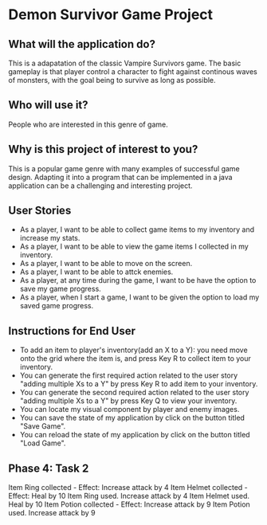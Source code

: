 # Demon Survivor Game Project

## What will the application do?
This is a adapatation of the classic Vampire Survivors game. The basic gameplay is that player control a character to fight against continous waves of monsters, with the goal being to survive as long as possible.
## Who will use it?
People who are interested in this genre of game.
## Why is this project of interest to you?
This is a popular game genre with many examples of successful game design. Adapting it into a program that can be implemented in a java application can be a challenging and interesting project.

## User Stories
- As a player, I want to be able to collect game items to my inventory and increase my stats.
- As a player, I want to be able to view the game items I collected in my inventory.
- As a player, I want to be able to move on the screen.
- As a player, I want to be able to attck enemies.
- As a player, at any time during the game, I want to be have the option to save my game progress.
- As a player, when I start a game, I want to be given the option to load my saved game progress.

## Instructions for End User
- To add an item to player's inventory(add an X to a Y): you need move onto the grid where the item is, and press Key R to collect item to your inventory.
- You can generate the first required action related to the user story "adding multiple Xs to a Y" by press Key R to add item to your inventory.
- You can generate the second required action related to the user story "adding multiple Xs to a Y" by press Key Q to view your inventory.
- You can locate my visual component by player and enemy images.
- You can save the state of my application by click on the button titled "Save Game".
- You can reload the state of my application by click on the button titled "Load Game".

## Phase 4: Task 2
Item Ring collected - Effect: Increase attack by 4
Item Helmet collected - Effect: Heal by 10
Item Ring used. Increase attack by 4
Item Helmet used. Heal by 10
Item Potion collected - Effect: Increase attack by 9
Item Potion used. Increase attack by 9